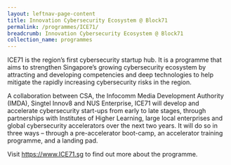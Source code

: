 ```yaml
---
layout: leftnav-page-content
title: Innovation Cybersecurity Ecosystem @ Block71
permalink: /programmes/ICE71/
breadcrumb: Innovation Cybersecurity Ecosystem @ Block71
collection_name: programmes
---
```

ICE71 is the region’s first cybersecurity startup hub. It is a programme that aims to strengthen Singapore’s growing cybersecurity ecosystem by attracting and developing competencies and deep technologies to help mitigate the rapidly increasing cybersecurity risks in the region.

A collaboration between CSA, the Infocomm Media Development Authority (IMDA), Singtel Innov8 and NUS Enterprise, ICE71 will develop and accelerate cybersecurity start-ups from early to late stages, through partnerships with Institutes of Higher Learning, large local enterprises and global cybersecurity accelerators over the next two years. It will do so in three ways – through a pre-accelerator boot-camp, an accelerator training programme, and a landing pad.

Visit <https://www.ICE71.sg> to find out more about the programme. 